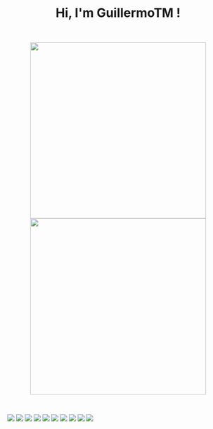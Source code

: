 <h1 align="center">Hi, I'm GuillermoTM !</h1>
<br>

<p align = "center">
  <img src = "https://github-readme-stats.vercel.app/api?username=GuillermoTM&show_icons=true&theme=bear" width = 400>
  <img src = "https://github-readme-streak-stats.herokuapp.com?user=GuillermoTM&theme=dark&hide_border=true" width = 400>
</p>

<br>

![](https://img.shields.io/badge/OS-Linux-informational?style=flat&logo=linux&logoColor=white&color=6aa6f8)
![](https://img.shields.io/badge/Editor-VS_Code-informational?style=flat&logo=visual-studio-code&logoColor=white&color=6aa6f8)
![](https://img.shields.io/badge/Code-Python-informational?style=flat&logo=python&logoColor=white&color=6aa6f8)
![](https://img.shields.io/badge/Code-JavaScript-informational?style=flat&logo=javascript&logoColor=white&color=6aa6f8)
![](https://img.shields.io/badge/Code-React-informational?style=flat&logo=react&logoColor=white&color=6aa6f8)
![](https://img.shields.io/badge/Code-Flutter-informational?style=flat&logo=Flutter&logoColor=white&color=6aa6f8)
![](https://img.shields.io/badge/Code-Dart-informational?style=flat&logo=Dart&logoColor=white&color=6aa6f8)
![](https://img.shields.io/badge/Shell-Bash-informational?style=flat&logo=gnu-bash&logoColor=white&color=6aa6f8)
![](https://img.shields.io/badge/Tools-PostgreSQL-informational?style=flat&logo=postgresql&logoColor=white&color=6aa6f8)
![](https://img.shields.io/badge/Tools-Docker-informational?style=flat&logo=docker&logoColor=white&color=6aa6f8)

